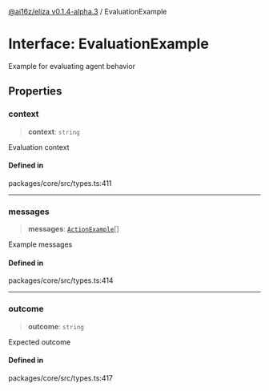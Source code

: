 [@ai16z/eliza v0.1.4-alpha.3](../index.md) / EvaluationExample

# Interface: EvaluationExample

Example for evaluating agent behavior

## Properties

### context

> **context**: `string`

Evaluation context

#### Defined in

packages/core/src/types.ts:411

***

### messages

> **messages**: [`ActionExample`](ActionExample.md)[]

Example messages

#### Defined in

packages/core/src/types.ts:414

***

### outcome

> **outcome**: `string`

Expected outcome

#### Defined in

packages/core/src/types.ts:417
